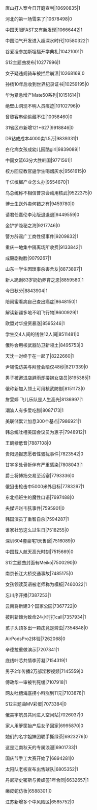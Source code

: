 唐山打人案今日开庭宣判|10690835|1

河北的第一场雪来了|10678498|0

中国天眼FAST又有新发现|10666442|1

中国油气开发进入超深水时代|10580322|1

谷爱凌参加斯坦福开学典礼|10421001|1

S12主题曲发布|10277996|1

女子疑违规骑车被拦后崩溃|10268169|0

孙杨10年后收到世界纪录证书|10259195|0

华为紧急增产Mate50系列|10151614|1

绝壁山洞现不明人员痕迹|10102796|0

曾黎客串偷偷藏不住|10058460|0

31省区市新增121+627|9918846|0

DR钻戒成本4000卖1.5万|9839331|1

白化病女孩成幼儿园酷girl|9839089|1

中国女篮63分大胜韩国|9771561|1

校方回应教官逼学生喝烟灰水|9561615|0

千亿槟榔产业怎么办|9554670|1

乌总统称不相信普京会动用核武|9522375|0

博士生送外卖何错之有|9459780|0

请君任嘉伦李沁版退退退|9449559|0

金铲铲隐秘之海|9217746|0

警方辟谣广工商性侵事件|9209832|1

重庆一地集中隔离场所收费|9133842|1

成毅剧抛脸|9079267|1

山东一学生因琐事杀害舍友|8873897|1

新人跪谢83岁奶奶养育之恩|8859580|1

今日秋分|8843904|1

陪闺蜜看病自己查出癌症|8648150|1

解读新疆多地不明飞行物|8600929|1

欧盟对华投资暴涨|8595246|1

学生交4人间的钱住12人间|8511481|0

俄称会用核武器防卫新领土|8495753|0

天沈一对终于在一起了|8222660|1

尹锡悦访美与拜登会晤仅48秒|8217339|0

男子被邀进店避雨却搂抱女店员|8195385|1

俄称新加入领土可用核武防御|8151173|0

詹雯婷 飞儿乐队是人生高光|8136997|1

潮汕人有多爱吃朥|8087173|1

美联储累计加息300个基点|7986921|1

韩总统吐槽美国会议员为崽子|7948912|1

王鹤棣低音|7887108|0

贵阳通报志愿者性骚扰事件|7823542|0

甘宇多处骨折伴有严重感染|7808043|1

爵士将博扬交易至活塞|7793336|0

俄狙击枪击中5000米外目标|7783297|1

东北插班生的魔性口语|7697488|0

央媒评赵韦弦事件|7595901|0

韩国演员丁重智自杀|7594287|1

谁家社恐这么过生日|7518255|0

深圳604套豪宅1天售罄|7516089|0

中国载人航天高光时刻|7515669|0

S12主题曲封面有Meiko|7500290|0

南京长江大桥交通事故|7485175|0

女孩领读英语被老师称为模板|7460022|1

忘川序开播|7387253|1

云南将新建3个国家公园|7367722|0

披荆斩棘为致命24小时打call|7357934|1

孩子头顶多出一颗痣竟是蜱虫|7354848|0

AirPodsPro2体验|7262068|0

辛德拉重做演示|7207341|1

底线叶芯共情李芳凝|7154319|1

男子2年传播2万部淫秽视频|7145559|0

傅政华一审被判死缓|7107918|1

网友吐槽海底捞小料涨到11元|7103878|1

S12主题曲MV彩蛋|7073384|0

俄美宇航员共同进入空间站|7026037|0

家人用箩筐抬产后女子回家|6995870|0

她们的名字姐妹团联手撕绿茶|6923276|0

这是江南秋天的专属浪漫|6901733|1

国庆节手工大赛开始了|6894281|0

太阳队老板宣布出售球队|6805352|1

丹尼斯史密斯与黄蜂签1年合同|6632657|1

癞皮蛇仿妆|6588301|0

江苏新增多个中风险区|6585752|0

